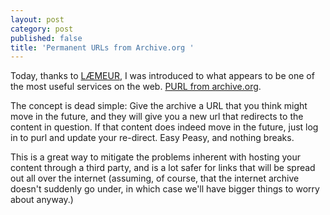 ```yaml
---
layout: post
category: post
published: false
title: 'Permanent URLs from Archive.org '
---
```

Today, thanks to [LÆMEUR](https://mastodon.sdf.org/@laemeur), I was introduced to what appears to be one of the most useful services on the web. [PURL from archive.org](https://archive.org/services/purl/). 

The concept is dead simple: Give the archive a URL that you think might move in the future, and they will give you a new url that redirects to the content in question. If that content does indeed move in the future, just log in to purl and update your re-direct. Easy Peasy, and nothing breaks. 

This is a great way to mitigate the problems inherent with hosting your content through a third party, and is a lot safer for links that will be spread out all over the internet (assuming, of course, that the internet archive doesn't suddenly go under, in which case we'll have bigger things to worry about anyway.) 
